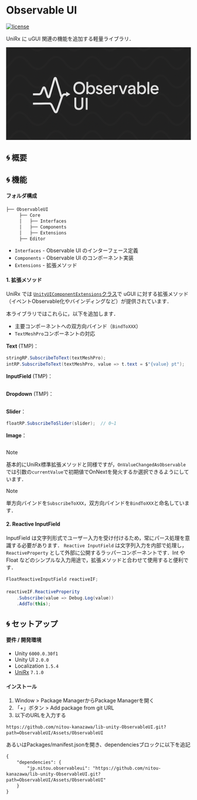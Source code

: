 # Observable UI

[![license](https://img.shields.io/badge/LICENSE-MIT-green.svg)](LICENSE)


UniRx に uGUI 関連の機能を追加する軽量ライブラリ．

<img src="docs/images/header.png" width=800>


## 🌀 概要



## 🌀 機能

#### フォルダ構成

```
├── ObservableUI
     ├── Core
     │   ├── Interfaces
     │   ├── Components
     │   ├── Extensions
     ├── Editor
```

- `Interfaces` - Observable UI のインターフェース定義
- `Components` - Observable UI のコンポーネント実装
- `Extensions` - 拡張メソッド


#### 1. 拡張メソッド

UniRx では [`UnityUIComponentExtensions`クラス][github: UnityUIComponentExtensions]で uGUI に対する拡張メソッド（イベントObservable化やバインディングなど）が提供されています．

本ライブラリではこれらに，以下を追加します．
- 主要コンポーネントへの双方向バインド（`BindToXXX`）
- `TextMeshPro`コンポーネントの対応

**Text** (TMP)：
```cs
stringRP.SubscribeToText(textMeshPro);
intRP.SubscribeToText(textMeshPro, value => t.text = $"{value} pt");
```

**InputField** (TMP)：
```cs

```

**Dropdown** (TMP)：
```cs

```

**Slider**：
```cs
floatRP.SubscribeToSlider(slider);  // 0~1
```

**Image**：
```cs

```

> [!note]
> 基本的にUniRx標準拡張メソッドと同様ですが，`OnValueChangedAsObservable`では引数の`currentValue`で初期値でOnNextを発火するか選択できるようにしています．

> [!note]
> 単方向バインドを`SubscribeToXXX`，双方向バインドを`BindToXXX`と命名しています．

#### 2. Reactive InputField

InputField は文字列形式でユーザー入力を受け付けるため，常にパース処理を意識する必要があります．
`Reactive InputField` は文字列入力を内部で処理し，`ReactiveProperty` として外部に公開するラッパーコンポーネントです．Int や Float などのシンプルな入力用途で，拡張メソッドと合わせて使用すると便利です．


```cs
FloatReactiveInputField reactiveIF;

reactiveIF.ReactiveProperity
    .Subscribe(value => Debug.Log(value))
    .AddTo(this);
```


## 🌀 セットアップ
#### 要件 / 開発環境
- Unity `6000.0.30f1`
- Unity UI `2.0.0`
- Localization `1.5.4`
- [UniRx][github: UniRx] `7.1.0`

#### インストール

1. Window > Package ManagerからPackage Managerを開く
2. 「+」ボタン > Add package from git URL
3. 以下のURLを入力する
```
https://github.com/nitou-kanazawa/lib-unity-ObservableUI.git?path=ObservableUI/Assets/ObservableUI
```

あるいはPackages/manifest.jsonを開き、dependenciesブロックに以下を追記
```
{
    "dependencies": {
        "jp.nitou.observableui": "https://github.com/nitou-kanazawa/lib-unity-ObservableUI.git?path=ObservableUI/Assets/ObservableUI"
    }
}
```


<!-- Link -->
[github: UniRx]: https://github.com/neuecc/UniRx/tree/master
[github: UnityUIComponentExtensions]: https://github.com/neuecc/UniRx/blob/master/Assets/Plugins/UniRx/Scripts/UnityEngineBridge/UnityUIComponentExtensions.cs
